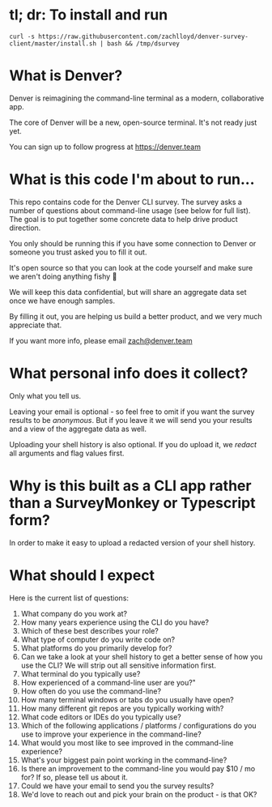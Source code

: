 # tl; dr: To install and run

`curl -s https://raw.githubusercontent.com/zachlloyd/denver-survey-client/master/install.sh | bash && /tmp/dsurvey`

# What is Denver?
Denver is reimagining the command-line terminal as a modern, collaborative app.  

The core of Denver will be a new, open-source terminal.  It's not ready just yet.

You can sign up to follow progress at https://denver.team

# What is this code I'm about to run...
This repo contains code for the Denver CLI survey.  The survey asks a number of questions about command-line usage (see below for full list).  The goal is to put together some concrete data to help drive product direction.

You only should be running this if you have some connection to Denver or someone you trust asked you to fill it out.

It's open source so that you can look at the code yourself and make sure we aren't doing anything fishy 🐠

We will keep this data confidential, but will share an aggregate data set once we have enough samples.

By filling it out, you are helping us build a better product, and we very much appreciate that.

If you want more info, please email zach@denver.team

# What personal info does it collect?
Only what you tell us.

Leaving your email is optional - so feel free to omit if you want the survey results to be *anonymous*.  But if you leave it we will send you your results and a view of the aggregate data as well.

Uploading your shell history is also optional.  If you do upload it, we *redact* all arguments and flag values first.

# Why is this built as a CLI app rather than a SurveyMonkey or Typescript form?

In order to make it easy to upload a redacted version of your shell history.

# What should I expect

Here is the current list of questions:
1. What company do you work at?
2. How many years experience using the CLI do you have?
3. Which of these best describes your role?
4. What type of computer do you write code on?
5. What platforms do you primarily develop for?
6. Can we take a look at your shell history to get a better sense of how you use the CLI? We will strip out all sensitive information first.
7. What terminal do you typically use?
8. How experienced of a command-line user are you?"
9. How often do you use the command-line?
10. How many terminal windows or tabs do you usually have open?
11. How many different git repos are you typically working with?
12. What code editors or IDEs do you typically use?
13. Which of the following applications / platforms / configurations do you use to improve your experience in the command-line?
14. What would you most like to see improved in the command-line experience?
15. What's your biggest pain point working in the command-line?
16. Is there an improvement to the command-line you would pay $10 / mo for?  If so, please tell us about it.
17. Could we have your email to send you the survey results?
18. We'd love to reach out and pick your brain on the product - is that OK?
